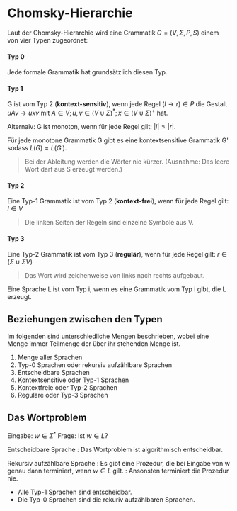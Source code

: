 Chomsky-Hierarchie
==================

Laut der Chomsky-Hierarchie wird eine Grammatik $G = (V, \Sigma, P, S)$ einem von vier Typen zugeordnet:

#### Typ 0

Jede formale Grammatik hat grundsätzlich diesen Typ.

#### Typ 1

G ist vom Typ 2 (**kontext-sensitiv**), wenn jede Regel $(l \rightarrow r) \in P$ die Gestalt
$u A v \rightarrow u x v$ mit $A \in V; u, v \in (V \cup \Sigma)^*; x \in (V \cup \Sigma)^+$ hat.

Alternaiv: G ist monoton, wenn für jede Regel gilt: $|l| \leq |r|$.

Für jede monotone Grammatik G gibt es eine kontextsensitive Grammatik G' sodass $L(G) = L(G')$.

> Bei der Ableitung werden die Wörter nie kürzer. (Ausnahme: Das leere Wort darf aus S erzeugt werden.)

#### Typ 2

Eine Typ-1 Grammatik ist vom Typ 2 (**kontext-frei**), wenn für jede Regel gilt: $l \in V$

> Die linken Seiten der Regeln sind einzelne Symbole aus V.

#### Typ 3

Eine Typ-2 Grammatik ist vom Typ 3 (**regulär**), wenn für jede Regel gilt:
$r \in (\Sigma \cup \Sigma V)$

> Das Wort wird zeichenweise von links nach rechts aufgebaut.

Eine Sprache L ist vom Typ i, wenn es eine Grammatik vom Typ i gibt, die L erzeugt.

## Beziehungen zwischen den Typen

Im folgenden sind unterschiedliche Mengen beschrieben,
wobei eine Menge immer Teilmenge der über ihr stehenden Menge ist.

1. Menge aller Sprachen
2. Typ-0 Sprachen oder rekursiv aufzählbare Sprachen
3. Entscheidbare Sprachen
4. Kontextsensitive oder Typ-1 Sprachen
5. Kontextfreie oder Typ-2 Sprachen
6. Reguläre oder Typ-3 Sprachen

## Das Wortproblem

Eingabe: $w \in \Sigma^*$
Frage: Ist $w \in L$?

Entscheidbare Sprache
: Das Wortproblem ist algorithmisch entscheidbar.

Rekursiv aufzählbare Sprache
: Es gibt eine Prozedur, die bei Eingabe von w genau dann terminiert, wenn $w \in L$ gilt.
: Ansonsten terminiert die Prozedur nie.

- Alle Typ-1 Sprachen sind entscheidbar.
- Die Typ-0 Sprachen sind die rekuriv aufzählbaren Sprachen.
